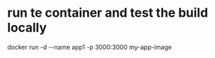 
 # run te container and test the build locally
 docker run -d --name app1 -p 3000:3000  my-app-image 
 
